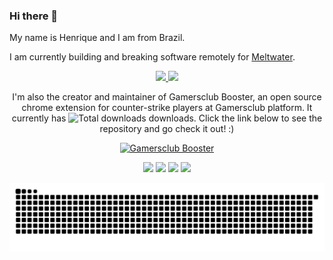 ### Hi there 👋
My name is Henrique and I am from Brazil. 

I am currently building and breaking software remotely for [Meltwater](https://www.github.com/meltwater).
<!--
**henriquelbsouza/henriquelbsouza** is a ✨ _special_ ✨ repository because its `README.md` (this file) appears on your GitHub profile.

Here are some ideas to get you started:

- 🔭 I’m currently working on ...
- 🌱 I’m currently learning ...
- 👯 I’m looking to collaborate on ...
- 🤔 I’m looking for help with ...
- 💬 Ask me about ...
- 📫 How to reach me: ...
- 😄 Pronouns: ...
- ⚡ Fun fact: ...
-->
<div align="center">
  <a href="https://github.com/henriquelbsouza">
    <img height="180em" src="https://github-readme-stats.vercel.app/api?username=henriquelbsouza&show_icons=true&theme=dark&include_all_commits=true&count_private=true"/>
    <img height="180em" src="https://github-readme-streak-stats.herokuapp.com/?user=henriquelbsouza&theme=dark&hide_border=true"/>
  </a>

  I'm also the creator and maintainer of Gamersclub Booster, an open source chrome extension for counter-strike players at Gamersclub platform. It currently has ![Total downloads](https://img.shields.io/chrome-web-store/users/dahnmmlhchpmmlgebpkpaofbefjdlpin?label=%20) downloads. Click the link below to see the repository and go check it out! :)
  
  [![Gamersclub Booster](https://github-readme-stats.vercel.app/api/pin/?username=gamersclub-booster&repo=gamersclub-booster&theme=dark)](https://www.github.com/gamersclub-booster/gamersclub-booster)

</div>

<div align="center">
  <a href="https://www.linkedin.com/in/henriquelbsouza" target="_blank"><img src="https://img.shields.io/badge/-LinkedIn-%230077B5?style=for-the-badge&logo=linkedin&logoColor=white" target="_blank"></a>
  <a href="https://www.twitter.com/henriquelbsouza" target="_blank"><img src="https://img.shields.io/badge/Twitter-1DA1F2?style=for-the-badge&logo=twitter&logoColor=white" target="_blank"></a>
  <a href="https://discordapp.com/users/81967974616928256" target="_blank"><img src="https://img.shields.io/badge/Discord-7289DA?style=for-the-badge&logo=discord&logoColor=white" target="_blank"></a> 
  <a href="https://www.twitch.tv/hnr9fps" target="_blank"><img src="https://img.shields.io/badge/Twitch-9146FF?style=for-the-badge&logo=twitch&logoColor=white" target="_blank"></a>

  ![Snake animation](https://github.com/henriquelbsouza/henriquelbsouza/blob/output/github-contribution-grid-snake.svg)
</div>
